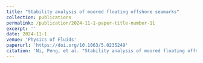 ```yaml
---
title: "Stability analysis of moored floating offshore seamarks"
collection: publications
permalink: /publication/2024-11-1-paper-title-number-11
excerpt: ''
date: 2024-11-1
venue: 'Physics of Fluids'
paperurl: 'https://doi.org/10.1063/5.0235249'
citation: 'Ni, Peng, et al. "Stability analysis of moored floating offshore seamarks." Physics of Fluids 36.11 (2024).'
---
```

